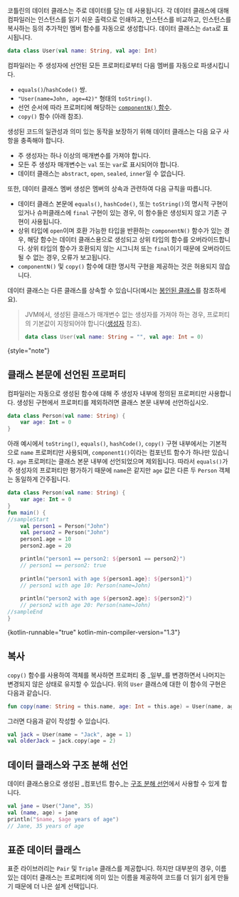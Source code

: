 [//]: # (title: 데이터 클래스)

코틀린의 데이터 클래스는 주로 데이터를 담는 데 사용됩니다. 각 데이터 클래스에 대해 컴파일러는 인스턴스를 읽기 쉬운 출력으로 인쇄하고, 인스턴스를 비교하고, 인스턴스를 복사하는 등의 추가적인 멤버 함수를 자동으로 생성합니다.
데이터 클래스는 `data`로 표시됩니다.

```kotlin
data class User(val name: String, val age: Int)
```

컴파일러는 주 생성자에 선언된 모든 프로퍼티로부터 다음 멤버를 자동으로 파생시킵니다.

*   `equals()`/`hashCode()` 쌍.
*   `"User(name=John, age=42)"` 형태의 `toString()`.
*   선언 순서에 따라 프로퍼티에 해당하는 [`componentN()` 함수](destructuring-declarations.md).
*   `copy()` 함수 (아래 참조).

생성된 코드의 일관성과 의미 있는 동작을 보장하기 위해 데이터 클래스는 다음 요구 사항을 충족해야 합니다.

*   주 생성자는 하나 이상의 매개변수를 가져야 합니다.
*   모든 주 생성자 매개변수는 `val` 또는 `var`로 표시되어야 합니다.
*   데이터 클래스는 `abstract`, `open`, `sealed`, `inner`일 수 없습니다.

또한, 데이터 클래스 멤버 생성은 멤버의 상속과 관련하여 다음 규칙을 따릅니다.

*   데이터 클래스 본문에 `equals()`, `hashCode()`, 또는 `toString()`의 명시적 구현이 있거나 슈퍼클래스에 `final` 구현이 있는 경우, 이 함수들은 생성되지 않고 기존 구현이 사용됩니다.
*   상위 타입에 `open`이며 호환 가능한 타입을 반환하는 `componentN()` 함수가 있는 경우, 해당 함수는 데이터 클래스용으로 생성되고 상위 타입의 함수를 오버라이드합니다. 상위 타입의 함수가 호환되지 않는 시그니처 또는 `final`이기 때문에 오버라이드될 수 없는 경우, 오류가 보고됩니다.
*   `componentN()` 및 `copy()` 함수에 대한 명시적 구현을 제공하는 것은 허용되지 않습니다.

데이터 클래스는 다른 클래스를 상속할 수 있습니다(예시는 [봉인된 클래스](sealed-classes.md)를 참조하세요).

> JVM에서, 생성된 클래스가 매개변수 없는 생성자를 가져야 하는 경우, 프로퍼티의 기본값이 지정되어야 합니다([생성자](classes.md#constructors) 참조).
>
> ```kotlin
> data class User(val name: String = "", val age: Int = 0)
> ```
>
{style="note"}

## 클래스 본문에 선언된 프로퍼티

컴파일러는 자동으로 생성된 함수에 대해 주 생성자 내부에 정의된 프로퍼티만 사용합니다. 생성된 구현에서 프로퍼티를 제외하려면 클래스 본문 내부에 선언하십시오.

```kotlin
data class Person(val name: String) {
    var age: Int = 0
}
```

아래 예시에서 `toString()`, `equals()`, `hashCode()`, `copy()` 구현 내부에서는 기본적으로 `name` 프로퍼티만 사용되며, `component1()`이라는 컴포넌트 함수가 하나만 있습니다. `age` 프로퍼티는 클래스 본문 내부에 선언되었으며 제외됩니다.
따라서 `equals()`가 주 생성자의 프로퍼티만 평가하기 때문에 `name`은 같지만 `age` 값은 다른 두 `Person` 객체는 동일하게 간주됩니다.

```kotlin
data class Person(val name: String) {
    var age: Int = 0
}
fun main() {
//sampleStart
    val person1 = Person("John")
    val person2 = Person("John")
    person1.age = 10
    person2.age = 20

    println("person1 == person2: ${person1 == person2}")
    // person1 == person2: true
  
    println("person1 with age ${person1.age}: ${person1}")
    // person1 with age 10: Person(name=John)
  
    println("person2 with age ${person2.age}: ${person2}")
    // person2 with age 20: Person(name=John)
//sampleEnd
}
```
{kotlin-runnable="true" kotlin-min-compiler-version="1.3"}

## 복사

`copy()` 함수를 사용하여 객체를 복사하면 프로퍼티 중 _일부_를 변경하면서 나머지는 변경되지 않은 상태로 유지할 수 있습니다.
위의 `User` 클래스에 대한 이 함수의 구현은 다음과 같습니다.

```kotlin
fun copy(name: String = this.name, age: Int = this.age) = User(name, age)
```

그러면 다음과 같이 작성할 수 있습니다.

```kotlin
val jack = User(name = "Jack", age = 1)
val olderJack = jack.copy(age = 2)
```

## 데이터 클래스와 구조 분해 선언

데이터 클래스용으로 생성된 _컴포넌트 함수_는 [구조 분해 선언](destructuring-declarations.md)에서 사용할 수 있게 합니다.

```kotlin
val jane = User("Jane", 35)
val (name, age) = jane
println("$name, $age years of age") 
// Jane, 35 years of age
```

## 표준 데이터 클래스

표준 라이브러리는 `Pair` 및 `Triple` 클래스를 제공합니다. 하지만 대부분의 경우, 이름 있는 데이터 클래스는 프로퍼티에 의미 있는 이름을 제공하여 코드를 더 읽기 쉽게 만들기 때문에 더 나은 설계 선택입니다.